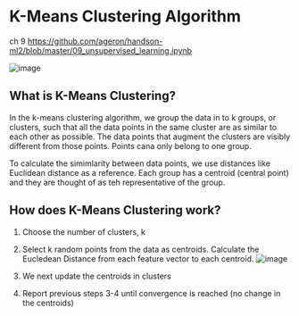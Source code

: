 # K-Means Clustering Algorithm

ch 9
https://github.com/ageron/handson-ml2/blob/master/09_unsupervised_learning.ipynb

![image](https://user-images.githubusercontent.com/89811204/132998743-c4e77461-5a13-4670-b59d-40d26ee91033.png)

## What is K-Means Clustering?
In the k-means clustering algorithm, we group the data in to k groups, or clusters, such that all the data points in the same cluster are as similar to each other as possible. The data points that augment the clusters are visibly different from those points. Points cana only belong to one group.

To calculate the simimlarity between data points, we use distances like Euclidean distance as a reference. Each group has a centroid (central point) and they are thought of as teh representative of the group.
 
## How does K-Means Clustering work?
1. Choose the number of clusters, k
2. Select k random points from the data as centroids. Calculate the Eucledean Distance from each feature vector to each centroid.
![image](https://user-images.githubusercontent.com/89811204/132998845-37a6f436-47b4-4337-a030-72bd9212d59f.png)

4. We next update the centroids in clusters
5. Report previous steps 3-4 until convergence is reached (no change in the centroids)
